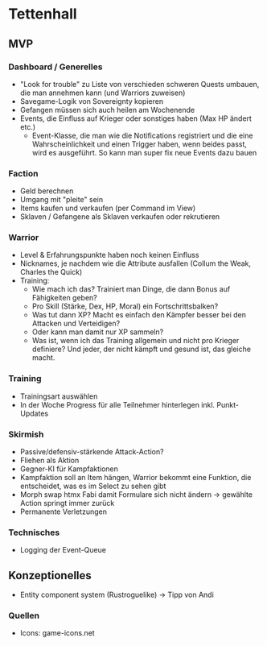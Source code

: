# Tettenhall

## MVP

### Dashboard / Generelles

* "Look for trouble" zu Liste von verschieden schweren Quests umbauen, die man annehmen kann (und Warriors zuweisen)
* Savegame-Logik von Sovereignty kopieren
* Gefangen müssen sich auch heilen am Wochenende
* Events, die Einfluss auf Krieger oder sonstiges haben (Max HP ändert etc.)
    * Event-Klasse, die man wie die Notifications registriert und die eine Wahrscheinlichkeit und einen Trigger haben,
      wenn beides passt, wird es ausgeführt. So kann man super fix neue Events dazu bauen

### Faction

* Geld berechnen
* Umgang mit "pleite" sein
* Items kaufen und verkaufen (per Command im View)
* Sklaven / Gefangene als Sklaven verkaufen oder rekrutieren

### Warrior

* Level & Erfahrungspunkte haben noch keinen Einfluss
* Nicknames, je nachdem wie die Attribute ausfallen (Collum the Weak, Charles the Quick)
* Training:
    * Wie mach ich das? Trainiert man Dinge, die dann Bonus auf Fähigkeiten geben?
    * Pro Skill (Stärke, Dex, HP, Moral) ein Fortschrittsbalken?
    * Was tut dann XP? Macht es einfach den Kämpfer besser bei den Attacken und Verteidigen?
    * Oder kann man damit nur XP sammeln?
    * Was ist, wenn ich das Training allgemein und nicht pro Krieger definiere? Und jeder,
      der nicht kämpft und gesund ist, das gleiche macht.

### Training
* Trainingsart auswählen 
* In der Woche Progress für alle Teilnehmer hinterlegen inkl. Punkt-Updates

### Skirmish

* Passive/defensiv-stärkende Attack-Action?
* Fliehen als Aktion
* Gegner-KI für Kampfaktionen
* Kampfaktion soll an Item hängen, Warrior bekommt eine Funktion, die entscheidet, was es im Select zu sehen gibt
* Morph swap htmx Fabi damit Formulare sich nicht ändern → gewählte Action springt immer zurück
* Permanente Verletzungen

### Technisches

* Logging der Event-Queue

## Konzeptionelles

* Entity component system (Rustroguelike) -> Tipp von Andi

### Quellen

* Icons: game-icons.net
